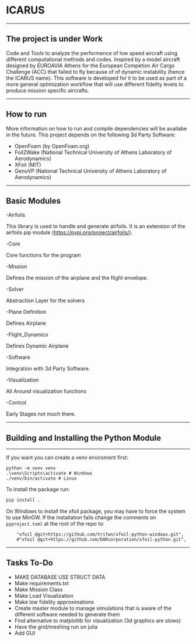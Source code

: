 # ICARUS

---

## The project is under Work

Code and Tools to analyze the performence of low speed aircraft using different computational methods and codes. Inspired by a model aircraft designed by EUROAVIA Athens for the European Competion Air Cargo Challenge (ACC) that failed to fly because of of dynamic instability (hence the ICARUS name). This software is developed for it to be used as part of a more general optimization workflow that will use different fidelity levels to produce mission specific aircrafts.

---

## How to run

More information on how to run and compile dependencies will be availabe in the future. This project depends on the following 3d Party Software:

- OpenFoam (by OpenFoam.org)
- Foil2Wake (National Technical University of Athens Laboratory of Aerodynamics)
- XFoil (MIT)
- GenuVP (National Technical University of Athens Laboratory of Aerodynamics)

---

## Basic Modules

-Airfoils

This library is used to handle and generate airfoils. It is an extension of the airfoils pip module (https://pypi.org/project/airfoils/).

-Core

Core functions for the program

-Mission

Defines the mission of the airplane and the flight envelope.

-Solver

Abstraction Layer for the solvers

-Plane Definition

Defines Airplane

-Flight_Dynamics

Defines Dynamic Airplane

-Software

Integration with 3d Party Software.

-Visualization

All Around visualization functions

-Control

Early Stages not much there.

---

## Building and Installing the Python Module
-----------------------------------------
If you want you can create a venv enviroment first:
```
python -m venv venv
.\venv\Scripts\activate # Windows
./venv/bin/activate # Linux
```

To install the package run:
```bash
pip install .
```

On Windows to install the xfoil package, you may have to force the system to use MinGW.
If the installation fails change the comments on  `pyproject.toml` at the root of the repo to:

```
    "xfoil @git+https://github.com/trifwn/xfoil-python-windows.git",
    #"xfoil @git+https://github.com/DARcorporation/xfoil-python.git",
```

---

## Tasks To-Do

- MAKE DATABASE USE STRUCT DATA
- Make requirements.txt
- Make Mission Class
- Make Load Visualization
- Make low fidelity approximations
- Create master module to manage simulations that is aware of the different software needed to generate them
- Find alternative to matplotlib for visualization (3d graphics are slows)
- Have the grid/meshing run on julia
- Add GUI